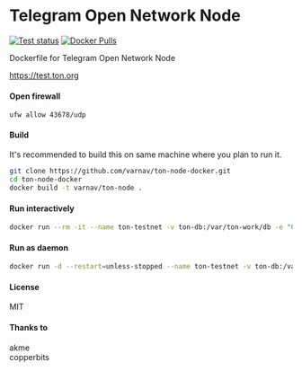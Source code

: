 # Telegram Open Network Node

[![Test status](https://travis-ci.com/varnav/ton-node.svg?branch=master)](https://travis-ci.com/varnav/ton-node) [![Docker Pulls](https://img.shields.io/docker/pulls/varnav/ton-node.svg)](https://hub.docker.com/r/varnav/ton-node)

Dockerfile for Telegram Open Network Node

https://test.ton.org

#### Open firewall

`ufw allow 43678/udp`

#### Build

It's recommended to build this on same machine where you plan to run it.

```bash
git clone https://github.com/varnav/ton-node-docker.git
cd ton-node-docker
docker build -t varnav/ton-node .
```

#### Run interactively

```bash
docker run --rm -it --name ton-testnet -v ton-db:/var/ton-work/db -e "CONSOLE_PORT=43678" -e "LITESERVER=true" -e "LITE_PORT=43679" -p 43678:43678 -p 43679:43679 varnav/ton-node
```

#### Run as daemon

```bash
docker run -d --restart=unless-stopped --name ton-testnet -v ton-db:/var/ton-work/db -e "CONSOLE_PORT=43678" -e "LITESERVER=true" -e "LITE_PORT=43679" -p 43678:43678 -p 43679:43679 varnav/ton-node
```

#### License

MIT

#### Thanks to

akme  
copperbits
